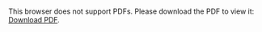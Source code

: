 <object data="https://github.com/azminewasi/Harvard-Data-Science-Course-Projects/blob/main/HarvardX%20PH526x%20-%20Python%20for%20Research/HarvardX%20PH526x%20Certificate%20_%20edX.pdf" type="application/pdf" width="700px" height="700px">
    <embed src="https://github.com/azminewasi/Harvard-Data-Science-Course-Projects/blob/main/HarvardX%20PH526x%20-%20Python%20for%20Research/HarvardX%20PH526x%20Certificate%20_%20edX.pdf">
        <p>This browser does not support PDFs. Please download the PDF to view it: <a href="https://github.com/azminewasi/Harvard-Data-Science-Course-Projects/blob/main/HarvardX%20PH526x%20-%20Python%20for%20Research/HarvardX%20PH526x%20Certificate%20_%20edX.pdf">Download PDF</a>.</p>
    </embed>
</object>
